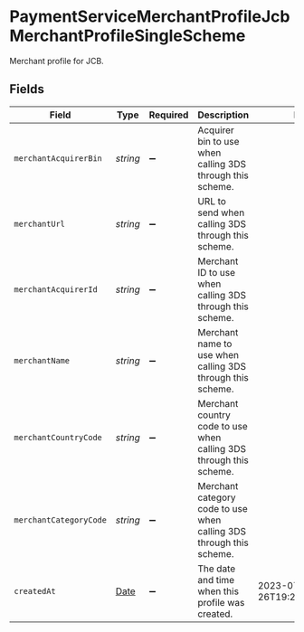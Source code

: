 # PaymentServiceMerchantProfileJcbMerchantProfileSingleScheme

Merchant profile for JCB.


## Fields

| Field                                                                                         | Type                                                                                          | Required                                                                                      | Description                                                                                   | Example                                                                                       |
| --------------------------------------------------------------------------------------------- | --------------------------------------------------------------------------------------------- | --------------------------------------------------------------------------------------------- | --------------------------------------------------------------------------------------------- | --------------------------------------------------------------------------------------------- |
| `merchantAcquirerBin`                                                                         | *string*                                                                                      | :heavy_minus_sign:                                                                            | Acquirer bin to use when calling 3DS through this scheme.                                     |                                                                                               |
| `merchantUrl`                                                                                 | *string*                                                                                      | :heavy_minus_sign:                                                                            | URL to send when calling 3DS through this scheme.                                             |                                                                                               |
| `merchantAcquirerId`                                                                          | *string*                                                                                      | :heavy_minus_sign:                                                                            | Merchant ID to use when calling 3DS through this scheme.                                      |                                                                                               |
| `merchantName`                                                                                | *string*                                                                                      | :heavy_minus_sign:                                                                            | Merchant name to use when calling 3DS through this scheme.                                    |                                                                                               |
| `merchantCountryCode`                                                                         | *string*                                                                                      | :heavy_minus_sign:                                                                            | Merchant country code to use when calling 3DS through this scheme.                            |                                                                                               |
| `merchantCategoryCode`                                                                        | *string*                                                                                      | :heavy_minus_sign:                                                                            | Merchant category code to use when calling 3DS through this scheme.                           |                                                                                               |
| `createdAt`                                                                                   | [Date](https://developer.mozilla.org/en-US/docs/Web/JavaScript/Reference/Global_Objects/Date) | :heavy_minus_sign:                                                                            | The date and time when this profile was created.                                              | 2023-07-26T19:23:00.000+00:00                                                                 |